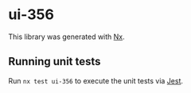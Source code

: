 # ui-356

This library was generated with [Nx](https://nx.dev).

## Running unit tests

Run `nx test ui-356` to execute the unit tests via [Jest](https://jestjs.io).
